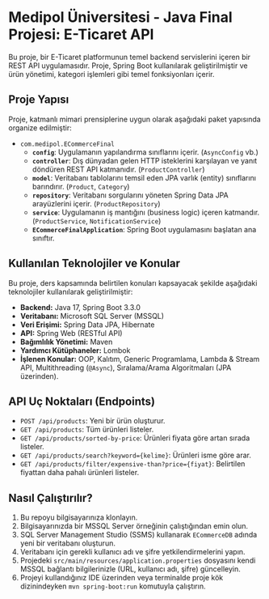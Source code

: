 # Medipol Üniversitesi - Java Final Projesi: E-Ticaret API

Bu proje, bir E-Ticaret platformunun temel backend servislerini içeren bir REST API uygulamasıdır. Proje, Spring Boot kullanılarak geliştirilmiştir ve ürün yönetimi, kategori işlemleri gibi temel fonksiyonları içerir.

## Proje Yapısı

Proje, katmanlı mimari prensiplerine uygun olarak aşağıdaki paket yapısında organize edilmiştir:

-   `com.medipol.ECommerceFinal`
    -   **`config`**: Uygulamanın yapılandırma sınıflarını içerir. (`AsyncConfig` vb.)
    -   **`controller`**: Dış dünyadan gelen HTTP isteklerini karşılayan ve yanıt döndüren REST API katmanıdır. (`ProductController`)
    -   **`model`**: Veritabanı tablolarını temsil eden JPA varlık (entity) sınıflarını barındırır. (`Product`, `Category`)
    -   **`repository`**: Veritabanı sorgularını yöneten Spring Data JPA arayüzlerini içerir. (`ProductRepository`)
    -   **`service`**: Uygulamanın iş mantığını (business logic) içeren katmandır. (`ProductService`, `NotificationService`)
    -   **`ECommerceFinalApplication`**: Spring Boot uygulamasını başlatan ana sınıftır.

## Kullanılan Teknolojiler ve Konular

Bu proje, ders kapsamında belirtilen konuları kapsayacak şekilde aşağıdaki teknolojiler kullanılarak geliştirilmiştir:

-   **Backend:** Java 17, Spring Boot 3.3.0
-   **Veritabanı:** Microsoft SQL Server (MSSQL)
-   **Veri Erişimi:** Spring Data JPA, Hibernate
-   **API:** Spring Web (RESTful API)
-   **Bağımlılık Yönetimi:** Maven
-   **Yardımcı Kütüphaneler:** Lombok
-   **İşlenen Konular:** OOP, Kalıtım, Generic Programlama, Lambda & Stream API, Multithreading (`@Async`), Sıralama/Arama Algoritmaları (JPA üzerinden).

## API Uç Noktaları (Endpoints)

-   `POST /api/products`: Yeni bir ürün oluşturur.
-   `GET /api/products`: Tüm ürünleri listeler.
-   `GET /api/products/sorted-by-price`: Ürünleri fiyata göre artan sırada listeler.
-   `GET /api/products/search?keyword={kelime}`: Ürünleri isme göre arar.
-   `GET /api/products/filter/expensive-than?price={fiyat}`: Belirtilen fiyattan daha pahalı ürünleri listeler.

## Nasıl Çalıştırılır?

1.  Bu repoyu bilgisayarınıza klonlayın.
2.  Bilgisayarınızda bir MSSQL Server örneğinin çalıştığından emin olun.
3.  SQL Server Management Studio (SSMS) kullanarak `ECommerceDB` adında yeni bir veritabanı oluşturun.
4.  Veritabanı için gerekli kullanıcı adı ve şifre yetkilendirmelerini yapın.
5.  Projedeki `src/main/resources/application.properties` dosyasını kendi MSSQL bağlantı bilgilerinizle (URL, kullanıcı adı, şifre) güncelleyin.
6.  Projeyi kullandığınız IDE üzerinden veya terminalde proje kök dizinindeyken `mvn spring-boot:run` komutuyla çalıştırın.